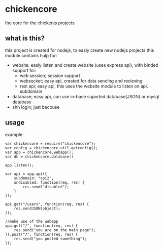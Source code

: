 # chickencore
the core for the chickenjs projects

## what is this?
this project is created for nodejs, to easly create new nodejs projects
this module contains hulp for:
 - website;       easly listen and create website (uses express api), with binded support for:
   - web session; session support
   - websocket;   easy api, created for data sending and recieving
   - rest api;    easy api, this uses the website module to listen on api. subdomain
 - database; easy api, can use in-base suported database(JSON) or mysql database
 - shh login; just becouse

## usage

example:
```
var chickencore = require("chickencore");
var config = chickencore.util.getconfig();
var app = chickencore.webapp();
var db = chickencore.database()

app.listen();

var api = app.api({
    subdomain: "api2",
	ondisabled: function(req, res) {
	    res.send("disabled");
	}
});

api.get("/users", function(req, res) {
    res.sendJSON(object);
});

//make use of the webapp
app.get("/", function(req, res) {
    res.send("you are on the main page");
}).post("/", function(req, res) {
    res.send("you posted something");
});
```
